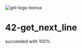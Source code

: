 ![gnl-logo-bonus](https://user-images.githubusercontent.com/98755737/173256575-01f63708-e5c9-4fe9-8d14-38fc7a397ef8.png)
# 42-get_next_line

succeeded with 100%
